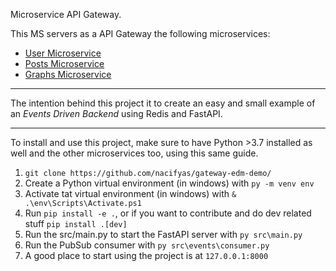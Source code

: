 Microservice API Gateway.

This MS servers as a API Gateway the following microservices:
- [User Microservice](https://github.com/nacifyas/users-demo)
- [Posts Microservice](https://github.com/nacifyas/posts-demo)
- [Graphs Microservice](https://github.com/nacifyas/followups-ms)

---

The intention behind this project it to create an easy and small example of an *Events Driven Backend* using Redis and FastAPI.

---
To install and use this project, make sure to have Python >3.7 installed as well and the other microservices too, using this same guide.

1. ```git clone https://github.com/nacifyas/gateway-edm-demo/```
2. Create a Python virtual environment (in windows) with ```py -m venv env```
3. Activate tat virtual environment (in windows) with ```& .\env\Scripts\Activate.ps1```
4. Run ```pip install -e .```, or if you want to contribute and do dev related stuff ```pip install .[dev]```
5. Run the src/main.py to start the FastAPI server with ```py src\main.py```
6. Run the PubSub consumer with ```py src\events\consumer.py```
7. A good place to start using the project is at ```127.0.0.1:8000```
